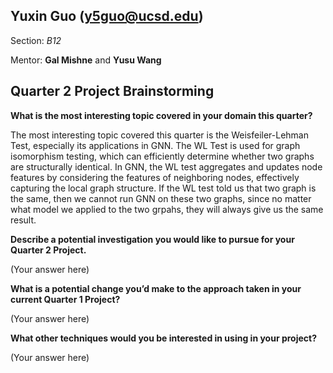 ## Yuxin Guo ([y5guo@ucsd.edu](mailto:y5guo@ucsd.edu))

Section: *B12*

Mentor: **Gal Mishne** and **Yusu Wang**


## Quarter 2 Project Brainstorming

**What is the most interesting topic covered in your domain this quarter?**

The most interesting topic covered this quarter is the Weisfeiler-Lehman Test, especially its applications in GNN. The WL Test is used for graph isomorphism testing, which can efficiently determine whether two graphs are structurally identical. In GNN, the WL test aggregates and updates node features by considering the features of neighboring nodes, effectively capturing the local graph structure. If the WL test told us that two graph is the same, then we cannot run GNN on these two graphs, since no matter what model we applied to the two grpahs, they will always give us the same result.

**Describe a potential investigation you would like to pursue for your Quarter 2 Project.**

(Your answer here)

**What is a potential change you’d make to the approach taken in your current Quarter 1 Project?**

(Your answer here)

**What other techniques would you be interested in using in your project?**

(Your answer here)


